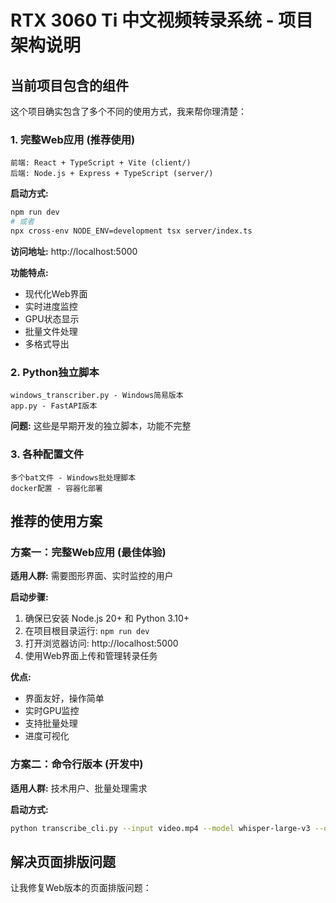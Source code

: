 # RTX 3060 Ti 中文视频转录系统 - 项目架构说明

## 当前项目包含的组件

这个项目确实包含了多个不同的使用方式，我来帮你理清楚：

### 1. 完整Web应用 (推荐使用)
```
前端: React + TypeScript + Vite (client/)
后端: Node.js + Express + TypeScript (server/)
```

**启动方式:**
```bash
npm run dev
# 或者
npx cross-env NODE_ENV=development tsx server/index.ts
```

**访问地址:** http://localhost:5000

**功能特点:**
- 现代化Web界面
- 实时进度监控
- GPU状态显示
- 批量文件处理
- 多格式导出

### 2. Python独立脚本
```
windows_transcriber.py - Windows简易版本
app.py - FastAPI版本
```

**问题:** 这些是早期开发的独立脚本，功能不完整

### 3. 各种配置文件
```
多个bat文件 - Windows批处理脚本
docker配置 - 容器化部署
```

## 推荐的使用方案

### 方案一：完整Web应用 (最佳体验)

**适用人群:** 需要图形界面、实时监控的用户

**启动步骤:**
1. 确保已安装 Node.js 20+ 和 Python 3.10+
2. 在项目根目录运行: `npm run dev`
3. 打开浏览器访问: http://localhost:5000
4. 使用Web界面上传和管理转录任务

**优点:**
- 界面友好，操作简单
- 实时GPU监控
- 支持批量处理
- 进度可视化

### 方案二：命令行版本 (开发中)

**适用人群:** 技术用户、批量处理需求

**启动方式:**
```bash
python transcribe_cli.py --input video.mp4 --model whisper-large-v3 --output ./results/
```

## 解决页面排版问题

让我修复Web版本的页面排版问题：